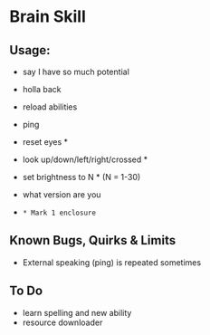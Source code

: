 # Brain Skill

## Usage:
- say I have so much potential
- holla back
- reload abilities
- ping
- reset eyes *
- look up/down/left/right/crossed *
- set brightness to N * (N = 1-30)
- what version are you

- `* Mark 1 enclosure`

## Known Bugs, Quirks & Limits
- External speaking (ping) is repeated sometimes

## To Do
- learn spelling and new ability
- resource downloader
